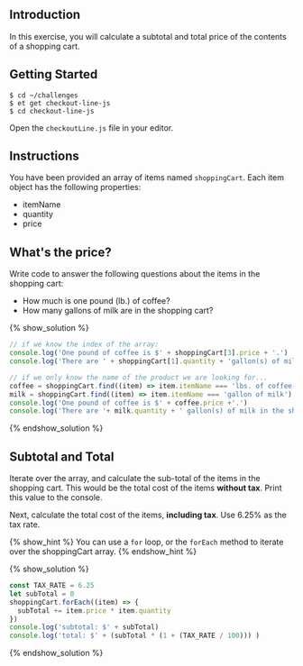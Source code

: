 ## Introduction

In this exercise, you will calculate a subtotal and total price of the
contents of a shopping cart.

## Getting Started

```no-highlight
$ cd ~/challenges
$ et get checkout-line-js
$ cd checkout-line-js
```

Open the `checkoutLine.js` file in your editor.

## Instructions

You have been provided an array of items named `shoppingCart`. Each item object has the following properties:

* itemName
* quantity
* price

## What's the price?

Write code to answer the following questions about the items in the shopping cart:

* How much is one pound (lb.) of coffee?
* How many gallons of milk are in the shopping cart?

{% show_solution %}
```javascript
// if we know the index of the array:
console.log('One pound of coffee is $' + shoppingCart[3].price + '.')
console.log('There are ' + shoppingCart[1].quantity + 'gallon(s) of milk in the shopping cart.')

// if we only know the name of the product we are looking for...
coffee = shoppingCart.find((item) => item.itemName === 'lbs. of coffee')
milk = shoppingCart.find((item) => item.itemName === 'gallon of milk')
console.log('One pound of coffee is $' + coffee.price +'.')
console.log('There are '+ milk.quantity + ' gallon(s) of milk in the shopping cart.')
```
{% endshow_solution %}

## Subtotal and Total

Iterate over the array, and calculate the sub-total of the items in the shopping cart. This would be the total cost of the items **without tax**. Print this value to the console.

Next, calculate the total cost of the items, **including tax**. Use 6.25% as the tax rate.

{% show_hint %}
You can use a `for` loop, or the `forEach` method to iterate over the shoppingCart array.
{% endshow_hint %}

{% show_solution %}
```javascript
const TAX_RATE = 6.25
let subTotal = 0
shoppingCart.forEach((item) => {
  subTotal += item.price * item.quantity
})
console.log('subtotal: $' + subTotal)
console.log('total: $' + (subTotal * (1 + (TAX_RATE / 100))) )
```
{% endshow_solution %}
